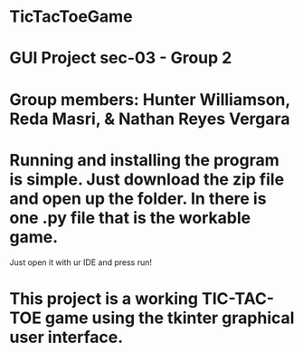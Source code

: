 # TicTacToeGame

# GUI Project sec-03 - Group 2

# Group members: Hunter Williamson, Reda Masri, & Nathan Reyes Vergara

# Running and installing the program is simple. Just download the zip file and open up the folder. In there is one .py file that is the workable game. 
Just open it with ur IDE and press run!

# This project is a working TIC-TAC-TOE game using the tkinter graphical user interface.
